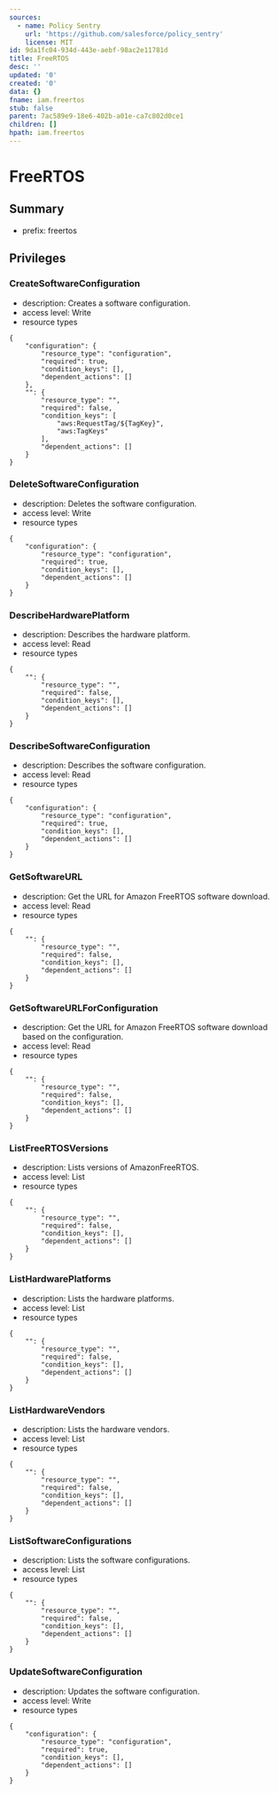 ```yaml
---
sources:
  - name: Policy Sentry
    url: 'https://github.com/salesforce/policy_sentry'
    license: MIT
id: 9da1fc04-934d-443e-aebf-98ac2e11781d
title: FreeRTOS
desc: ''
updated: '0'
created: '0'
data: {}
fname: iam.freertos
stub: false
parent: 7ac589e9-18e6-402b-a01e-ca7c802d0ce1
children: []
hpath: iam.freertos
---
```

# FreeRTOS

## Summary

- prefix: freertos

## Privileges

### CreateSoftwareConfiguration

- description: Creates a software configuration.
- access level: Write
- resource types

```
{
    "configuration": {
        "resource_type": "configuration",
        "required": true,
        "condition_keys": [],
        "dependent_actions": []
    },
    "": {
        "resource_type": "",
        "required": false,
        "condition_keys": [
            "aws:RequestTag/${TagKey}",
            "aws:TagKeys"
        ],
        "dependent_actions": []
    }
}
```

### DeleteSoftwareConfiguration

- description: Deletes the software configuration.
- access level: Write
- resource types

```
{
    "configuration": {
        "resource_type": "configuration",
        "required": true,
        "condition_keys": [],
        "dependent_actions": []
    }
}
```

### DescribeHardwarePlatform

- description: Describes the hardware platform.
- access level: Read
- resource types

```
{
    "": {
        "resource_type": "",
        "required": false,
        "condition_keys": [],
        "dependent_actions": []
    }
}
```

### DescribeSoftwareConfiguration

- description: Describes the software configuration.
- access level: Read
- resource types

```
{
    "configuration": {
        "resource_type": "configuration",
        "required": true,
        "condition_keys": [],
        "dependent_actions": []
    }
}
```

### GetSoftwareURL

- description: Get the URL for Amazon FreeRTOS software download.
- access level: Read
- resource types

```
{
    "": {
        "resource_type": "",
        "required": false,
        "condition_keys": [],
        "dependent_actions": []
    }
}
```

### GetSoftwareURLForConfiguration

- description: Get the URL for Amazon FreeRTOS software download based on the configuration.
- access level: Read
- resource types

```
{
    "": {
        "resource_type": "",
        "required": false,
        "condition_keys": [],
        "dependent_actions": []
    }
}
```

### ListFreeRTOSVersions

- description: Lists versions of AmazonFreeRTOS.
- access level: List
- resource types

```
{
    "": {
        "resource_type": "",
        "required": false,
        "condition_keys": [],
        "dependent_actions": []
    }
}
```

### ListHardwarePlatforms

- description: Lists the hardware platforms.
- access level: List
- resource types

```
{
    "": {
        "resource_type": "",
        "required": false,
        "condition_keys": [],
        "dependent_actions": []
    }
}
```

### ListHardwareVendors

- description: Lists the hardware vendors.
- access level: List
- resource types

```
{
    "": {
        "resource_type": "",
        "required": false,
        "condition_keys": [],
        "dependent_actions": []
    }
}
```

### ListSoftwareConfigurations

- description: Lists the software configurations.
- access level: List
- resource types

```
{
    "": {
        "resource_type": "",
        "required": false,
        "condition_keys": [],
        "dependent_actions": []
    }
}
```

### UpdateSoftwareConfiguration

- description: Updates the software configuration.
- access level: Write
- resource types

```
{
    "configuration": {
        "resource_type": "configuration",
        "required": true,
        "condition_keys": [],
        "dependent_actions": []
    }
}
```
